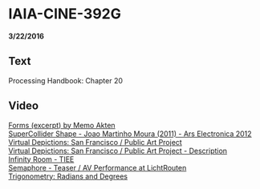 # IAIA-CINE-392G
**3/22/2016**
  
## Text
Processing Handbook: Chapter 20  

## Video  
[Forms (excerpt) by Memo Akten](https://vimeo.com/38017188)  
[SuperCollider Shape - Joao Martinho Moura (2011) - Ars Electronica 2012](https://vimeo.com/28275072)  
[Virtual Depictions: San Francisco / Public Art Project](https://vimeo.com/147304811)  
[Virtual Depictions: San Francisco / Public Art Project - Description](http://www.creativeapplications.net/vvvv/virtual-depictions-san-francisco-cinematic-data-driven-sculpture/)  
[Infinity Room - TIEE](https://vimeo.com/141749628)  
[Semaphore - Teaser / AV Performance at LichtRouten](https://vimeo.com/73998309)  
[Trigonometry: Radians and Degrees](https://www.youtube.com/watch?v=6H_GQlYJo6Q)  



